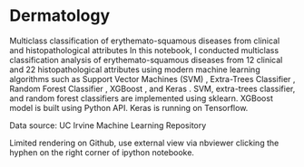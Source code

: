 # Dermatology
Multiclass classification of erythemato-squamous diseases from clinical and histopathological attributes
In this notebook, I conducted multiclass classification analysis of erythemato-squamous diseases from 12 clinical and 
22 histopathological attributes using modern machine learning algorithms such as Support Vector Machines (SVM) , Extra-Trees
Classifier , Random Forest Classifier , XGBoost , and Keras . SVM, extra-trees classifier, and random forest classifiers 
are implemented using sklearn. XGBoost model is built using Python API. Keras is running on Tensorflow. 

Data source: UC Irvine Machine Learning Repository

Limited rendering on Github, use external view via nbviewer clicking the hyphen on the right corner of ipython notebooke.
